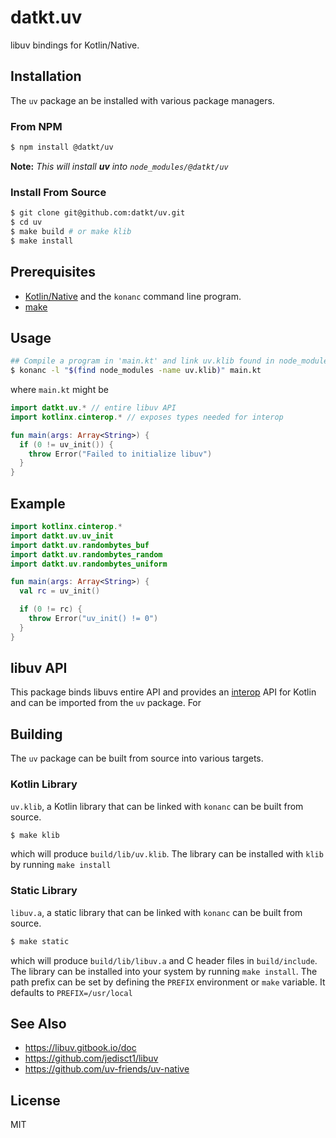 datkt.uv
========

libuv bindings for Kotlin/Native.

## Installation

The `uv` package an be installed with various package managers.

### From NPM

```sh
$ npm install @datkt/uv
```

**Note:** *This will install **uv** into `node_modules/@datkt/uv`*

### Install From Source

```sh
$ git clone git@github.com:datkt/uv.git
$ cd uv
$ make build # or make klib
$ make install
```

## Prerequisites

* [Kotlin/Native](https://github.com/JetBrains/kotlin-native) and the
  `konanc` command line program.
* [make](https://www.gnu.org/software/make/)

## Usage

```sh
## Compile a program in 'main.kt' and link uv.klib found in node_modules
$ konanc -l "$(find node_modules -name uv.klib)" main.kt
```

where `main.kt` might be

```kotlin
import datkt.uv.* // entire libuv API
import kotlinx.cinterop.* // exposes types needed for interop

fun main(args: Array<String>) {
  if (0 != uv_init()) {
    throw Error("Failed to initialize libuv")
  }
}
````

## Example

```kotlin
import kotlinx.cinterop.*
import datkt.uv.uv_init
import datkt.uv.randombytes_buf
import datkt.uv.randombytes_random
import datkt.uv.randombytes_uniform

fun main(args: Array<String>) {
  val rc = uv_init()

  if (0 != rc) {
    throw Error("uv_init() != 0")
  }
}
```

## libuv API

This package binds libuvs entire API and provides an
[interop](https://github.com/JetBrains/kotlin-native/blob/master/INTEROP.md)
API for Kotlin and can be imported from the `uv` package. For

## Building

The `uv` package can be built from source into various targets.

### Kotlin Library

`uv.klib`, a Kotlin library that can be linked with `konanc` can be
built from source.

```sh
$ make klib
```

which will produce `build/lib/uv.klib`. The library can be installed
with `klib` by running `make install`

### Static Library

`libuv.a`, a static library that can be linked with `konanc` can be
built from source.

```sh
$ make static
```

which will produce `build/lib/libuv.a` and C header files in
`build/include`. The library can be installed into your system by
running `make install`. The path prefix can be set by defining the
`PREFIX` environment or `make` variable. It defaults to
`PREFIX=/usr/local`

## See Also

* https://libuv.gitbook.io/doc
* https://github.com/jedisct1/libuv
* https://github.com/uv-friends/uv-native

## License

MIT
